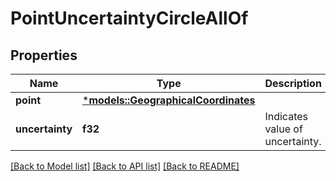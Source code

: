 # PointUncertaintyCircleAllOf

## Properties
Name | Type | Description | Notes
------------ | ------------- | ------------- | -------------
**point** | [***models::GeographicalCoordinates**](GeographicalCoordinates.md) |  | 
**uncertainty** | **f32** | Indicates value of uncertainty. | 

[[Back to Model list]](../README.md#documentation-for-models) [[Back to API list]](../README.md#documentation-for-api-endpoints) [[Back to README]](../README.md)


